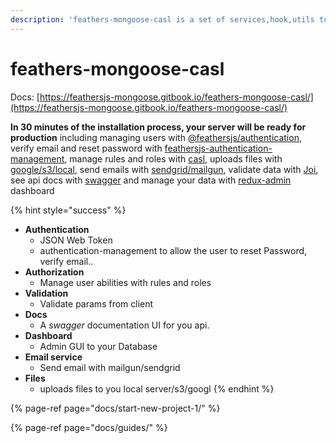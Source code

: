 ```yaml
---
description: 'feathers-mongoose-casl is a set of services,hook,utils to your feathers server'
---
```


# feathers-mongoose-casl

Docs: [https://feathersjs-mongoose.gitbook.io/feathers-mongoose-casl/](https://feathersjs-mongoose.gitbook.io/feathers-mongoose-casl/)  
  
**In 30 minutes of the installation process, your server will be ready for production** including managing users with [@feathersjs/authentication](https://github.com/feathersjs/authentication), verify email and reset password with [feathersjs-authentication-management](https://github.com/feathers-plus/feathers-authentication-management), manage rules and roles with [casl](https://github.com/stalniy/casl), uploads files with [google/s3/local](https://github.com/feathersjs-ecosystem/feathers-blob), send emails with [sendgrid/mailgun](https://github.com/feathersjs-ecosystem/feathers-mailer), validate data with [Joi](https://github.com/hapijs/joi), see api docs with [swagger](https://swagger.io/) and manage your data with [redux-admin](https://www.npmjs.com/package/redux-admin) dashboard

{% hint style="success" %}
* **Authentication**
  * JSON Web Token
  * authentication-management to allow the user to reset Password, verify email..
* **Authorization**
  * Manage user abilities with rules and roles
* **Validation**
  * Validate params from client
* **Docs**
  *  A _swagger_ documentation UI for you api.
* **Dashboard**
  * Admin GUI to your Database
* **Email service**
  * Send email with mailgun/sendgrid
* **Files**
  * uploads files to you local server/s3/googl
{% endhint %}

  
  


{% page-ref page="docs/start-new-project-1/" %}

{% page-ref page="docs/guides/" %}

